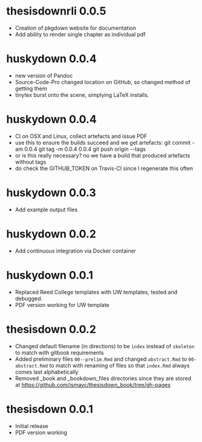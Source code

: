 # thesisdownrli 0.0.5

- Creation of pkgdown website for documentation
- Add ability to render single chapter as individual pdf 


# huskydown 0.0.4

- new version of Pandoc
- Source-Code-Pro changed location on GitHub, so changed method of getting them
- tinytex burst onto the scene, simplying LaTeX installs.


# huskydown 0.0.4

- CI on OSX and Linux, collect artefacts and issue PDF
- use this to ensure the builds succeed and we get artefacts:
git commit -am 0.0.4
git tag -m 0.0.4 0.0.4
git push origin --tags
- or is this really necessary? no we have a build that produced artefacts without tags
- do check the GITHUB_TOKEN on Travis-CI since I regenerate this often


# huskydown 0.0.3

- Add example output files

# huskydown 0.0.2

- Add continuous integration via Docker container

# huskydown 0.0.1

- Replaced Reed College templates with UW templates, tested and debugged.
- PDF version working for UW template

# thesisdown 0.0.2

- Changed default filename (in directions) to be `index` instead of `skeleton` to match with gitbook requirements
- Added preliminary files `00--prelim.Rmd` and changed `abstract.Rmd` to `00-abstract.Rmd` to match
with renaming of files so that `index.Rmd` always comes last alphabetically
- Removed _book and _bookdown_files directories since they are stored at <https://github.com/ismayc/thesisdown_book/tree/gh-pages>

# thesisdown 0.0.1

- Initial release
- PDF version working
